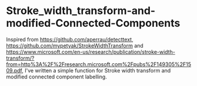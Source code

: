 # Stroke_width_transform-and-modified-Connected-Components
Inspired from  https://github.com/aperrau/detecttext,     https://github.com/mypetyak/StrokeWidthTransform and https://www.microsoft.com/en-us/research/publication/stroke-width-transform/?from=http%3A%2F%2Fresearch.microsoft.com%2Fpubs%2F149305%2F1509.pdf, I've written a simple function for Stroke width transform and modified connected component labelling. 
